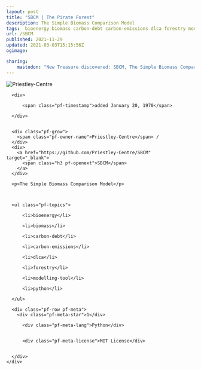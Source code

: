 ```yaml
---
layout: post
title: "SBCM | The Pirate Forest"
description: The Simple Biomass Comparison Model
tags:  bioenergy biomass carbon-debt carbon-emissions dlca forestry modelling-tool python
url: /SBCM
published: 2021-11-29
updated: 2021-03-03T15:15:56Z
ogimage: 

sharing:
    mastodon: "New Treasure discovered: SBCM, The Simple Biomass Comparison Model"
---
```


<div class="pf-night-sky-spacer">
    <div id="pf-night-sky" data-stars="1" data-owner="Priestley-Centre" data-repo="SBCM">
        <div id="pf-open-dialog" class="pf-meta-star pf-star-todo"></div>
        <dialog id="pf-star-dialog">
            Star this Repository to putt a smile on the Developers face.
            <div class="pf-row">
                <div class="pf-grow"></div>
                <div><a class="pf-unterlines" href="https://github.com/Priestley-Centre/SBCM" target="_blank">VISIT REPOSITORY</a></div>
            </div>
        </dialog>
    </div>
    
</div>

<div class="pf-ship-list">
    <div class="pf-row pf-pirate pf-small-column" data-pirate-id="cs3LY_c4MlU8d6k2zzDnU">
    <div>
      <!--<a href="https://github.com/Priestley-Centre" target="blank">-->
        <div class="pf-pirate-avatar">
          <div class="pf-cross pf-clickable"  onclick="collect('cs3LY_c4MlU8d6k2zzDnU'); return false;"></div>
          <img src="https://avatars.githubusercontent.com/u/56535561?v=4" title="Priestley-Centre" alt="Priestley-Centre"/>
      </div>
      <!--</a>
      <div class="pf-pirate-actions">
        <a class="pf-treasure-add"  title="save in my treasure chest" onclick="collect('cs3LY_c4MlU8d6k2zzDnU'); return false;" href="#">
          <img src="./assets/coin.svg" alt="treasure"/>
        </a>
        <a class="pf-treasure-remove" onclick="throwAway('cs3LY_c4MlU8d6k2zzDnU'); return false;">remove</a>
      </div>-->
    </div>
    <div class="pf-ship">

      <div>
        
          <span class="pf-timestamp">added January 20, 1970</span>
        
      </div>
      
      
      <div class="pf-grow">
        <span class="pf-owner-name">Priestley-Centre</span> / 
      </div>
      <div>
        <a href="https://github.com/Priestley-Centre/SBCM" target="_blank">
          <span class="h3 pf-openext">SBCM</span>
        </a>
      </div>

      <p>The Simple Biomass Comparison Model</p>

      

      <ul class="pf-topics">
        
          <li>bioenergy</li>
        
          <li>biomass</li>
        
          <li>carbon-debt</li>
        
          <li>carbon-emissions</li>
        
          <li>dlca</li>
        
          <li>forestry</li>
        
          <li>modelling-tool</li>
        
          <li>python</li>
        
      </ul>

      <div class="pf-row pf-meta">
        <div class="pf-meta-star">1</div>
        
          <div class="pf-meta-lang">Python</div>
        
        
          <div class="pf-meta-license">MIT License</div>
        
        
      </div>
    </div>
  </div>
</div>